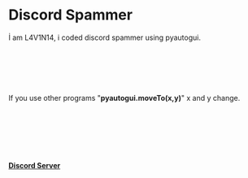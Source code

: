 # Discord Spammer



İ am L4V1N14, i coded discord spammer using pyautogui.
<br><br><br><br><br><br><br>
If you use other programs "<b>pyautogui.moveTo(x,y)</b>" x and y change.
<br><br><br><br><br><br><br>
















<a href="https://discord.gg/u5eH8maq"><b>Discord Server</b></a>
